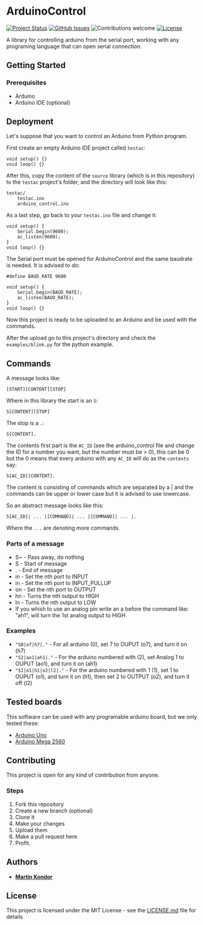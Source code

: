# ArduinoControl

[![Project Status](https://img.shields.io/badge/status-active-brightgreen.svg)](https://github.com/MartinKondor/ArduinoControl/)
[![GitHub Issues](https://img.shields.io/github/issues/MartinKondor/ArduinoControl.svg)](https://github.com/MartinKondor/ArduinoControl/issues)
![Contributions welcome](https://img.shields.io/badge/contributions-welcome-blue.svg)
[![License](https://img.shields.io/badge/license-MIT-blue.svg)](https://opensource.org/licenses/MIT)

A library for controlling arduino from the serial port, working with any programing language that can open serial connection.

## Getting Started

### Prerequisites

* Arduino
* Arduino IDE (optional)

## Deployment

Let's suppose that you want to control an Arduino from Python program.

First create an empty Arduino IDE project called `testac`:

```
void setup() {}
void loop() {}
```

After this, copy the content of the `source` library (which is in this repository) to the `testac` project's folder, and the directory will look like this:

```
testac/
    testac.ino
    arduino_control.ino
```

As a last step, go back to your `testac.ino` file and change it:

```
void setup() {
    Serial.begin(9600);
    ac_listen(9600);
}
void loop() {}
``` 

The Serial port must be opened for ArduinoControl and the same baudrate is needed. It is advised to do:

```
#define BAUD_RATE 9600

void setup() {
    Serial.begin(BAUD_RATE);
    ac_listen(BAUD_RATE);
}
void loop() {}
```

Now this project is ready to be uploaded to an Arduino and be used with the commands.

After the upload go to this project's directory and check the `examples/blink.py` for the python example.

## Commands

A message looks like:

```
[START][CONTENT][STOP]
```

Where in this library the start is an `S`:

```
S[CONTENT][STOP]
```

The stop is a `.`:

```
S[CONTENT].
```

The contents first part is the `AC_ID` (see the arduino_control file and change the ID for a number you want,
but the number must be > 0), this can be 0 but the 0 means that every arduino with any `AC_ID` will do as the `contents` say:

```
S[AC_ID][CONTENT].
```

The content is consisting of commands which are separated by a | and the commands can be upper or lower case but it is advised to use lowercase. 

So an abstract message looks like this:

```
S[AC_ID]| ... |[COMMAND]| ... |[COMMAND]| ... |.
```

Where the `...` are denoting more commands.

### Parts of a message

* S~ - Pass away, do nothing
* S - Start of message
* . - End of message
* in - Set the nth port to INPUT
* in - Set the nth port to INPUT_PULLUP
* on - Set the nth port to OUTPUT
* hn - Turns the nth output to HIGH
* ln - Turns the nth output to LOW
* If you whish to use an analog pin write an a before the command like: "ah1", will turn the 1st analog output to HIGH

### Examples

 * `"S0|o7|h7|."` - For all arduino (0), set 7 to OUPUT (o7), and turn it on (h7)
 * `"S2|ao1|ah1|."` - For the arduino numbered with (2), set Analog 1 to OUPUT (ao1), and turn it on (ah1)
 * `"S1|o1|h1|o2|l2|."` - For the arduino numbered with 1 (1), set 1 to OUPUT (o1), and turn it on (h1), then set 2 to OUTPUT (o2), and turn it off (l2)

## Tested boards

This software can be used with any programable arduino board, but we only tested these: 

* [Arduino Uno](https://store.arduino.cc/arduino-uno-rev3)
* [Arduino Mega 2560](https://store.arduino.cc/mega-2560-r3)


## Contributing

This project is open for any kind of contribution from anyone.

### Steps

1. Fork this repository
2. Create a new branch (optional)
3. Clone it
4. Make your changes
5. Upload them
6. Make a pull request here
7. Profit.

## Authors

* **[Martin Kondor](https://github.com/MartinKondor)**

## License

This project is licensed under the MIT License - see the [LICENSE.md](LICENSE.md) file for details
